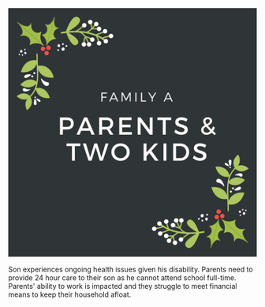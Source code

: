 <div class="">
  <img src="imgs/Family A.png" alt="Alps">
  <div class="w3-container w3-center">
    <p>Son experiences ongoing health issues given his disability. Parents need to provide 24 hour care to their son as he cannot attend school full-time. 
    Parents' ability to work is impacted and they struggle to meet financial means to keep their household afloat.</p>
  </div>
</div>
